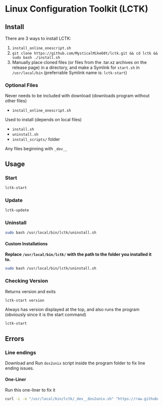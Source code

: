 # Linux Configuration Toolkit (LCTK)

## Install

There are 3 ways to install LCTK:

1. `install_online_onescript.sh`
2. `git clone https://github.com/MysticalMike60t/lctk.git && cd lctk && sudo bash ./install.sh`
3. Manually place cloned files (or files from the .tar.xz archives on the release page) in a directory, and make a Symlink for `start.sh` in `/usr/local/bin` (preferrable Symlink name is: `lctk-start`)

### Optional Files

Never needs to be included with download (downloads program without other files)
- `install_online_onescript.sh`

Used to install (depends on local files)
- `install.sh`
- `uninstall.sh`
- `install_scripts/` folder

Any files beginning with `_dev__`

## Usage

### Start

```bash
lctk-start
```

### Update

```bash
lctk-update
```

### Uninstall

```bash
sudo bash /usr/local/bin/lctk/uninstall.sh
```

#### Custom Installations

__Replace `/usr/local/bin/lctk/` with the path to the folder you installed it to.__

```bash
sudo bash /usr/local/bin/lctk/uninstall.sh
```

### Checking Version

Returns version and exits

```bash
lctk-start version
```

Always has version displayed at the top, and also runs the program (obviously since it is the start command)

```bash
lctk-start
```

## Errors

### Line endings

Download and Run `dos2unix` script inside the program folder to fix line ending issues.

#### One-Liner

Run this one-liner to fix it

```bash
curl -L -o "/usr/local/bin/lctk/_dev__dos2unix.sh" "https://raw.githubusercontent.com/MysticalMike60t/lctk/refs/heads/main/_dev__dos2unix.sh" && cd /usr/local/bin/lctk && sudo bash ./_dev__dos2unix.sh
```